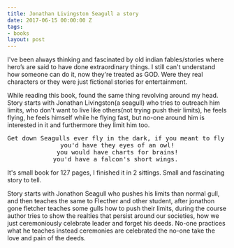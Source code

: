 ```yaml
---
title: Jonathan Livingston Seagull a story
date: 2017-06-15 00:00:00 Z
tags:
- books
layout: post
---
```


I've been always thinking and fascinated by old indian fables/stories where hero’s  are said to have done
extraordinary things. I still can't understand how someone can do it, now they're treated as GOD. Were they real
characters or they were just fictional stories for entertainment.


While reading this book, found the same thing revolving around my head. Story starts with Jonathan Livingston(a seagull) who tries to outreach him limits, who don't want to live like others(not trying push their limits), he feels flying, he feels himself while he flying fast, but no-one around him is interested in it and furthermore they limit him too.

<center> <pre>Get down Seagulls ever fly in the dark, if you meant to fly in the dark,
you'd have they eyes of an owl!
you would have charts for brains!
you'd have a falcon's short wings. </pre> </center>

It's small book for 127 pages, I finished it in 2 sittings. Small and fascinating story to tell.

Story starts with Jonathon Seagull who pushes his limits than normal gull, and then teaches the same to
Flecther and other student, after jonathon gone fletcher teaches some gulls how to push their limits, during the course author tries to
show the realties that persist around our societies, how we just ceremoniously celebrate leader and forget his
deeds. No-one practices what he teaches instead ceremonies are celebrated the no-one take the love and pain of the
deeds.

